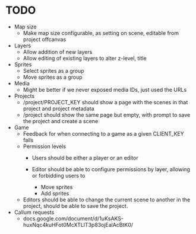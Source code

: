 # TODO

* Map size
    * Make map size configurable, as setting on scene, editable from project
        offcanvas
* Layers
    * Allow addition of new layers
    * Allow editing of existing layers to alter z-level, title
* Sprites
    * Select sprites as a group
    * Move sprites as a group
* Media
    * Might be better if we never exposed media IDs, just used the URLs
* Projects
    * /project/PROJECT_KEY should show a page with the scenes in that project
        and project metadata
    * /project should show the same page but empty, with prompt to save the
        project and create a scene
* Game
    * Feedback for when connecting to a game as a given CLIENT_KEY fails
    * Permission levels
        * Users should be either a player or an editor
        * Editor should be able to configure permissions by layer, allowing or
            forbidding users to
            
            * Move sprites
            * Add sprites
    * Editors should be able to change the current scene to another in the
        project, should be able to save the project. 
* Callum requests
    * docs.google.com/document/d/1uKsAKS-huxNqc4kuHFot0McXTLlT3p83ojEalAcBtK0/
